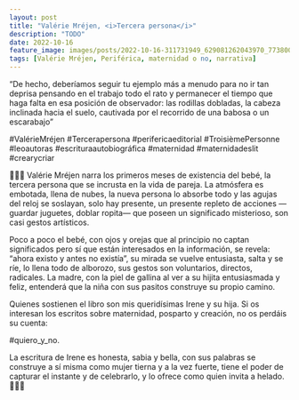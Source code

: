 ```yaml
---
layout: post
title: "Valérie Mréjen, <i>Tercera persona</i>"
description: "TODO"
date: 2022-10-16
feature_image: images/posts/2022-10-16-311731949_629081262043970_7738007402850846394_n_18219145252092596.webp
tags: [Valérie Mréjen, Periférica, maternidad o no, narrativa]
---
```


“De hecho, deberíamos seguir tu ejemplo más a menudo para no ir tan deprisa pensando en el trabajo todo el rato y permanecer el tiempo que haga falta en esa posición de observador: las rodillas dobladas, la cabeza inclinada hacia el suelo, cautivada por el recorrido de una babosa o un escarabajo”
<!--more-->

#ValérieMréjen #Tercerapersona #perifericaeditorial #TroisièmePersonne #leoautoras #escrituraautobiográfica #maternidad #maternidadeslit #crearycriar

👨‍👩‍👧 Valérie Mréjen narra los primeros meses de existencia del bebé, la tercera persona que se incrusta en la vida de pareja. La atmósfera es embotada, llena de nubes, la nueva persona lo absorbe todo y las agujas del reloj se soslayan, solo hay presente, un presente repleto de acciones —guardar juguetes, doblar ropita— que poseen un significado misterioso, son casi gestos artísticos. 

Poco a poco el bebé, con ojos y orejas que al principio no captan significados pero sí que están interesados en la información, se revela: “ahora existo y antes no existía”, su mirada se vuelve entusiasta, salta y se ríe, lo llena todo de alborozo, sus gestos son voluntarios, directos, radicales. La madre, con la piel de gallina al ver a su hijita entusiasmada y feliz, entenderá que la niña con sus pasitos construye su propio camino. 

Quienes sostienen el libro son mis queridísimas Irene y su hija. Si os interesan los escritos sobre maternidad, posparto y creación, no os perdáis su cuenta:

 #quiero_y_no.

 La escritura de Irene es honesta, sabia y bella, con sus palabras se construye a sí misma como mujer tierna y a la vez fuerte, tiene el poder de capturar el instante y de celebrarlo, y lo ofrece como quien invita a helado. 👨‍👩‍👧
